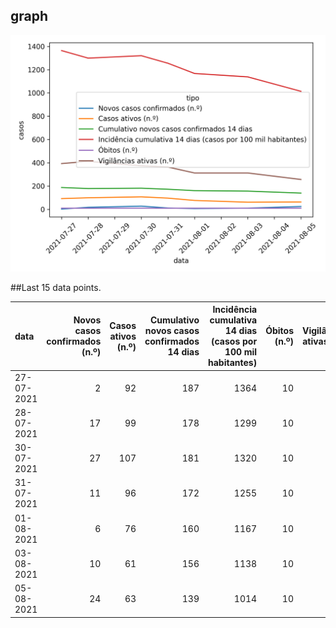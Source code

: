 ## graph

![](time-series.png)

##Last 15 data points.

| data       |   Novos casos confirmados (n.º) |   Casos ativos (n.º) |   Cumulativo novos casos confirmados 14 dias |   Incidência cumulativa 14 dias (casos por 100 mil habitantes) |   Óbitos (n.º) |   Vigilâncias ativas (n.º) |
|:-----------|--------------------------------:|---------------------:|---------------------------------------------:|---------------------------------------------------------------:|---------------:|---------------------------:|
| 27-07-2021 |                               2 |                   92 |                                          187 |                                                           1364 |             10 |                        393 |
| 28-07-2021 |                              17 |                   99 |                                          178 |                                                           1299 |             10 |                        412 |
| 30-07-2021 |                              27 |                  107 |                                          181 |                                                           1320 |             10 |                        374 |
| 31-07-2021 |                              11 |                   96 |                                          172 |                                                           1255 |             10 |                        363 |
| 01-08-2021 |                               6 |                   76 |                                          160 |                                                           1167 |             10 |                        312 |
| 03-08-2021 |                              10 |                   61 |                                          156 |                                                           1138 |             10 |                        312 |
| 05-08-2021 |                              24 |                   63 |                                          139 |                                                           1014 |             10 |                        256 |